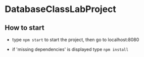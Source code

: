 # DatabaseClassLabProject

## How to start

- type `npm start` to start the project, then go to localhost:8080

- if 'missing dependencies' is displayed type `npm install`
